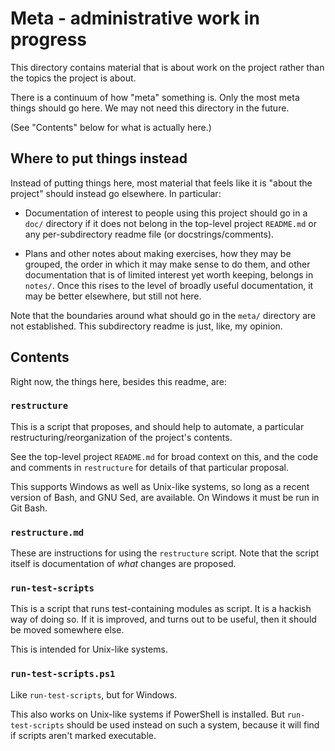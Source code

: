 <!-- SPDX-License-Identifier: 0BSD -->

# Meta - administrative work in progress

This directory contains material that is about work on the project rather than
the topics the project is about.

There is a continuum of how "meta" something is. Only the most meta things
should go here. We may not need this directory in the future.

(See "Contents" below for what is actually here.)

## Where to put things instead

Instead of putting things here, most material that feels like it is "about the
project" should instead go elsewhere. In particular:

- Documentation of interest to people using this project should go in a `doc/`
  directory if it does not belong in the top-level project `README.md` or any
  per-subdirectory readme file (or docstrings/comments).

- Plans and other notes about making exercises, how they may be grouped, the
  order in which it may make sense to do them, and other documentation that is
  of limited interest yet worth keeping, belongs in `notes/`. Once this rises
  to the level of broadly useful documentation, it may be better elsewhere, but
  still not here.

Note that the boundaries around what should go in the `meta/` directory are not
established. This subdirectory readme is just, like, my opinion.

## Contents

Right now, the things here, besides this readme, are:

### `restructure`

This is a script that proposes, and should help to automate, a particular
restructuring/reorganization of the project's contents.

See the top-level project `README.md` for broad context on this, and the code
and comments in `restructure` for details of that particular proposal.

This supports Windows as well as Unix-like systems, so long as a recent version
of Bash, and GNU Sed, are available. On Windows it must be run in Git Bash.

### `restructure.md`

These are instructions for using the `restructure` script. Note that the script
itself is documentation of *what* changes are proposed.

### `run-test-scripts`

This is a script that runs test-containing modules as script. It is a hackish
way of doing so. If it is improved, and turns out to be useful, then it should
be moved somewhere else.

This is intended for Unix-like systems.

### `run-test-scripts.ps1`

Like `run-test-scripts`, but for Windows.

This also works on Unix-like systems if PowerShell is installed. But
`run-test-scripts` should be used instead on such a system, because it will
find if scripts aren't marked executable.
